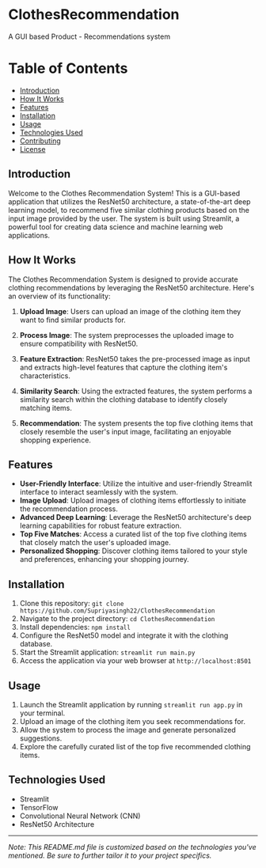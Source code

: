 # ClothesRecommendation
 A GUI based Product - Recommendations system 


# Table of Contents

- [Introduction](#introduction)
- [How It Works](#how-it-works)
- [Features](#features)
- [Installation](#installation)
- [Usage](#usage)
- [Technologies Used](#technologies-used)
- [Contributing](#contributing)
- [License](#license)

## Introduction

Welcome to the Clothes Recommendation System! This is a GUI-based application that utilizes the ResNet50 architecture, a state-of-the-art deep learning model, to recommend five similar clothing products based on the input image provided by the user. The system is built using Streamlit, a powerful tool for creating data science and machine learning web applications.

## How It Works

The Clothes Recommendation System is designed to provide accurate clothing recommendations by leveraging the ResNet50 architecture. Here's an overview of its functionality:

1. **Upload Image**: Users can upload an image of the clothing item they want to find similar products for.

2. **Process Image**: The system preprocesses the uploaded image to ensure compatibility with ResNet50.

3. **Feature Extraction**: ResNet50 takes the pre-processed image as input and extracts high-level features that capture the clothing item's characteristics.

4. **Similarity Search**: Using the extracted features, the system performs a similarity search within the clothing database to identify closely matching items.

5. **Recommendation**: The system presents the top five clothing items that closely resemble the user's input image, facilitating an enjoyable shopping experience.

## Features

- **User-Friendly Interface**: Utilize the intuitive and user-friendly Streamlit interface to interact seamlessly with the system.
- **Image Upload**: Upload images of clothing items effortlessly to initiate the recommendation process.
- **Advanced Deep Learning**: Leverage the ResNet50 architecture's deep learning capabilities for robust feature extraction.
- **Top Five Matches**: Access a curated list of the top five clothing items that closely match the user's uploaded image.
- **Personalized Shopping**: Discover clothing items tailored to your style and preferences, enhancing your shopping journey.

## Installation

1. Clone this repository: `git clone https://github.com/Supriyasingh22/ClothesRecommendation`
2. Navigate to the project directory: `cd ClothesRecommendation`
3. Install dependencies: `npm install`
4. Configure the ResNet50 model and integrate it with the clothing database.
5. Start the Streamlit application: `streamlit run main.py`
6. Access the application via your web browser at `http://localhost:8501`
 

## Usage

1. Launch the Streamlit application by running `streamlit run app.py` in your terminal.
2. Upload an image of the clothing item you seek recommendations for.
3. Allow the system to process the image and generate personalized suggestions.
4. Explore the carefully curated list of the top five recommended clothing items.

## Technologies Used

- Streamlit
- TensorFlow
- Convolutional Neural Network (CNN)
- ResNet50 Architecture



---

*Note: This README.md file is customized based on the technologies you've mentioned. Be sure to further tailor it to your project specifics.*

